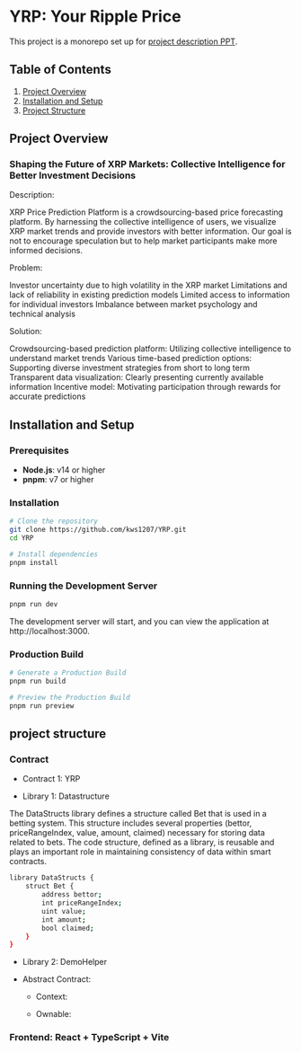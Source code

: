 # YRP: Your Ripple Price 

This project is a monorepo set up for [project description PPT](). 

## Table of Contents

1. [Project Overview](#project-overview)
2. [Installation and Setup](#installation-and-setup)
3. [Project Structure](#project-structure)


## Project Overview

### Shaping the Future of XRP Markets: Collective Intelligence for Better Investment Decisions 

Description:

XRP Price Prediction Platform is a crowdsourcing-based price forecasting platform. By harnessing the collective intelligence of users, we visualize XRP market trends and provide investors with better information. Our goal is not to encourage speculation but to help market participants make more informed decisions.

Problem:

Investor uncertainty due to high volatility in the XRP market
Limitations and lack of reliability in existing prediction models
Limited access to information for individual investors
Imbalance between market psychology and technical analysis

Solution:

Crowdsourcing-based prediction platform: Utilizing collective intelligence to understand market trends
Various time-based prediction options: Supporting diverse investment strategies from short to long term
Transparent data visualization: Clearly presenting currently available information
Incentive model: Motivating participation through rewards for accurate predictions

## Installation and Setup

### Prerequisites

- **Node.js**: v14 or higher
- **pnpm**: v7 or higher

### Installation

```bash
# Clone the repository
git clone https://github.com/kws1207/YRP.git
cd YRP

# Install dependencies
pnpm install
```

### Running the Development Server

```bash
pnpm run dev
```
The development server will start, and you can view the application at http://localhost:3000.

### Production Build

```bash
# Generate a Production Build
pnpm run build

# Preview the Production Build
pnpm run preview
```

## project structure

### Contract

- Contract 1: YRP


- Library 1: Datastructure

The DataStructs library defines a structure called Bet that is used in a betting system. This structure includes several properties (bettor, priceRangeIndex, value, amount, claimed) necessary for storing data related to bets. The code structure, defined as a library, is reusable and plays an important role in maintaining consistency of data within smart contracts.

```bash
library DataStructs {
    struct Bet {
        address bettor;
        int priceRangeIndex;
        uint value;
        int amount;
        bool claimed;
    }
}
```

- Library 2: DemoHelper


- Abstract Contract:

  - Context:

  - Ownable:


### Frontend: React + TypeScript + Vite











